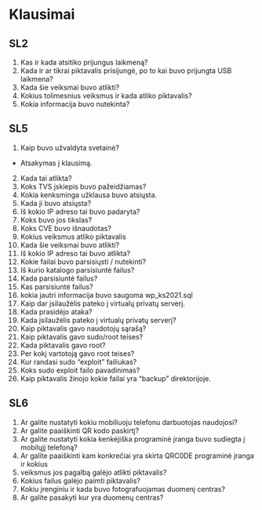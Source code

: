 # Klausimai

## SL2

1. Kas ir kada atsitiko prijungus laikmeną?
2. Kada ir ar tikrai piktavalis prisijungė, po to kai buvo prijungta USB laikmena?
3. Kada šie veiksmai buvo atlikti?
4. Kokius tolimesnius veiksmus ir kada atliko piktavalis?
5. Kokia informacija buvo nutekinta?

## SL5

1. Kaip buvo užvaldyta svetainė?

- Atsakymas į klausimą.

2. Kada tai atlikta?
3. Koks TVS įskiepis buvo pažeidžiamas?
4. Kokia kenksminga užklausa buvo atsiųsta.
5. Kada ji buvo atsiųsta?
6. Iš kokio IP adreso tai buvo padaryta?
7. Koks buvo jos tikslas?
8. Koks CVE buvo išnaudotas?
9. Kokius veiksmus atliko piktavalis
10. Kada šie veiksmai buvo atlikti?
11. Iš kokio IP adreso tai buvo atlikta?
12. Kokie failai buvo parsisiųsti / nutekinti?
13. Iš kurio katalogo parsisiuntė failus?
14. Kada parsisiuntė failus?
15. Kas parsisiuntė failus?
16. kokia jautri informacija buvo saugoma wp_ks2021.sql
17. Kaip dar įsilaužėlis pateko į virtualų privatų serverį.
18. Kada prasidėjo ataka?
19. Kada įsilaužėlis pateko į virtualų privatų serverį?
20. Kaip piktavalis gavo naudotojų sąrašą?
21. Kaip piktavalis gavo sudo/root teises?
22. Kada piktavalis gavo root?
23. Per kokį vartotoją gavo root teises?
24. Kur randasi sudo “exploit” failiukas?
25. Koks sudo exploit failo pavadinimas?
26. Kaip piktavalis žinojo kokie failai yra “backup” direktorijoje.

## SL6

1. Ar galite nustatyti kokiu mobiliuoju telefonu darbuotojas naudojosi?
2. Ar galite paaiškinti QR kodo paskirtį?
3. Ar galite nustatyti kokia kenkėjiška programinė įranga buvo sudiegta į mobilųjį telefoną?
4. Ar galite paaiškinti kam konkrečiai yra skirta QRC0DE programinė įranga ir kokius
5. veiksmus jos pagalbą galėjo atlikti piktavalis?
6. Kokius failus galėjo paimti piktavalis?
7. Kokiu įrenginiu ir kada buvo fotografuojamas duomenį centras?
8. Ar galite pasakyti kur yra duomenų centras?
